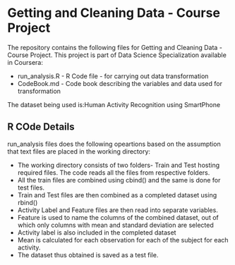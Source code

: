 # Getting and Cleaning Data - Course Project
The repository contains the following files for Getting and Cleaning Data - Course Project. This project is part of Data Science Specialization available in Coursera:
* run_analysis.R - R Code file - for carrying out data transformation
* CodeBook.md - Code book describing the variables and data used for transformation

The dataset being used is:Human Activity Recognition using SmartPhone

## R COde Details
run_analysis files does the following opeartions based on the assumption that text files are placed in the working directory:
* The working directory consists of two folders- Train and Test hosting required files. The code reads all the files from respective folders.
* All the train files are combined using cbind() and the same is done for test files.
* Train and Test files are then combined as a completed dataset using rbind()
* Activity Label and Feature files are then read into separate variables.
* Feature is used to name the columns of the combined dataset, out of which only columns with mean and standard deviation are selected
* Activity label is also included in the completed dataset 
* Mean is calculated for each observation for each of the subject for each activity.
* The dataset thus obtained is saved as a test file.